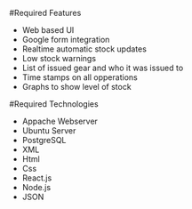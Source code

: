 #Required Features
- Web based UI 
- Google form integration
- Realtime automatic stock updates
- Low stock warnings
- List of issued gear and who it was issued to
- Time stamps on all opperations
- Graphs to show level of stock

#Required Technologies
- Appache Webserver
- Ubuntu Server
- PostgreSQL
- XML
- Html
- Css
- React.js
- Node.js
- JSON
